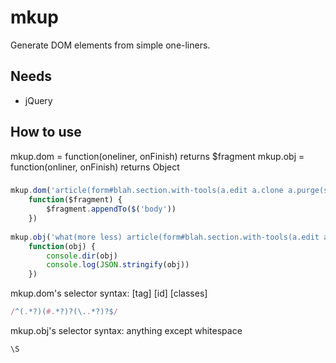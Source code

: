 # mkup
Generate DOM elements from simple one-liners.

## Needs
* jQuery

## How to use
mkup.dom = function(oneliner, onFinish) returns $fragment
mkup.obj = function(onliner, onFinish) returns Object

### 
```js
mkup.dom('article(form#blah.section.with-tools(a.edit a.clone a.purge(span.your-name)) .section.with-txt(textarea) .section.with-actions())',
	function($fragment) {
		$fragment.appendTo($('body'))
	})
	
mkup.obj('what(more less) article(form#blah.section.with-tools(a.edit a.clone a.purge(span.your-name)) .section.with-txt(textarea) .section.with-actions())',
	function(obj) {
		console.dir(obj)
		console.log(JSON.stringify(obj))
	})
```

mkup.dom's selector syntax: [tag] [id] [classes]
```js
/^(.*?)(#.*?)?(\..*?)?$/
```

mkup.obj's selector syntax: anything except whitespace
```js
\S
```
